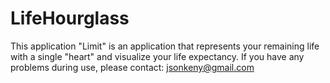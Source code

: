 # LifeHourglass
This application "Limit" is an application that represents your remaining life with a single "heart" and visualize your life expectancy.
If you have any problems during use, please contact: jsonkeny@gmail.com
